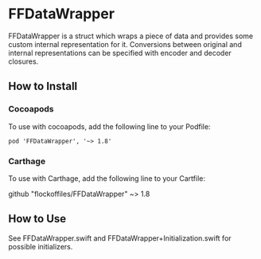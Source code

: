 # FFDataWrapper

FFDataWrapper is a struct which wraps a piece of data and provides some custom internal representation for it.
Conversions between original and internal representations can be specified with encoder and decoder closures.


## How to Install

### Cocoapods

To use with cocoapods, add the following line to your Podfile:

```
pod 'FFDataWrapper', '~> 1.8'
```

### Carthage

To use with Carthage, add the following line to your Cartfile:

github "flockoffiles/FFDataWrapper" ~> 1.8
## How to Use

See FFDataWrapper.swift and FFDataWrapper+Initialization.swift for possible initializers.





